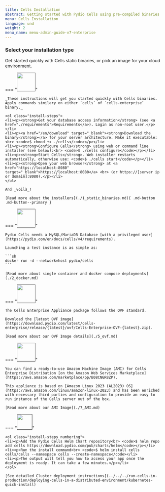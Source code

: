 ```yaml
---
title: Cells Installation
abstract: Getting started with Pydio Cells using pre-compiled binaries or cloud images.
menu: Cells Installation
language: und
weight: 2
menu_name: menu-admin-guide-v7-enterprise
---
```


<style type="text/css">
ol.install-steps {
padding-left: 0 !important;
list-style: none;
counter-reset: my-awesome-counter;
padding: 0;
margin:0;
}
ol.install-steps li {
counter-increment: my-awesome-counter;
border-left: 2px solid #08cc99;
display:flex;
align-items: baseline;
background-color: #ecf8f6;
padding: 16px 20px;
margin: 20px 0 !important;
}

ol.install-steps li::before {
content: counter(my-awesome-counter) ". ";
color: #44d2ab;
font-weight: bold;
margin-right: 10px;
font-size: 22px;
}


ol.install-steps li p {
display: inline;
margin: 0 !important;
font-size: 18px !important;
}

ol.install-steps li code {
    font-size: 16px !important;
    display: block;
    margin: 0px 0 !important;
    padding: 6px !important;
    background-color: rgb(42 42 53 / 95%) !important;
    color: white !important;
    width: 270px;
    margin-top: 6px !important;
}

ol span.geshifilter {
    display: inherit;
}

.install-logos {
    display: flex;
    flex-wrap: wrap;
}

.install-logos .logo-img {
    height: 80px;
    display: flex;
    align-items: center;
    justify-content: center;
}

.install-logos a.logo {
    color: inherit;
    text-align: center;
    font-size: 12px;
    font-weight: bold;
    margin: 5px;
    border: 2px solid #97E6D1;
    border-radius: 4px;
    padding: 5px;
    background-color: #ecf8f6;
    width: 110px;
    cursor: pointer;
}

.install-logos img {
    border: none !important;
}

.install-logos .logo-title {
    padding-top: 5px;
}

</style>


### Select your installation type

Get started quickly with Cells static binaries, or pick an image for your cloud environment. 

=== "[<img src="../../../images/logos-os/binaries.png" width="60" >]()"

    _These instructions will get you started quickly with Cells binaries. Apply commands similary on either `cells` of `cells-enterprise` binary._

    <ol class="install-steps">
    <li><p><strong>Get your database access information</strong> (see <a href="./requirements">Requirements</a>). Login as non-root user.</p></li>
    <li><p><a href="/en/download" target="_blank"><strong>Download the binary</strong></a> for your server architecture. Make it executable:<br> <code>$ chmod +x ./cells</code></p></li>
    <li><p><strong>Configure Cells</strong> using web or command line installer (see below):<br> <code>$ ./cells configure</code></p></li>
    <li><p><strong>Start Cells</strong>. Web installer restarts automatically, otherwise use: <code>$ ./cells start</code></p></li>
    <li><p><strong>Open your web browser</strong> at <a href="https://localhost:8080" target="_blank">https://localhost:8080</a> <br> (or https://[server ip or domain]:8080).</p></li>
    </ol>

    And _voilà_!

    [Read more about the installers](./1_static_binaries.md){ .md-button .md-button--primary }

=== "[<img src="../../../images/logos-os/docker.png" width="60">]()"

    Pydio Cells needs a MySQL/MariaDB Database [with a privileged user](https://pydio.com/en/docs/cells/v4/requirements).

    Launching a test instance is as simple as:

    ```sh
    docker run -d --network=host pydio/cells
    ```

    [Read more about single container and docker compose deployments](./2_docker.md)

=== "[<img src="../../../images/logos-os/ovf.png" width="60">]()"

    The Cells Enterprise Appliance package follows the OVF standard. 

    Download the [latest OVF image](https://download.pydio.com/latest/cells-enterprise/release/{latest}/ovf/Cells-Enterprise-OVF-{latest}.zip).

    [Read more about our OVF Image details](./5_ovf.md)

=== "[<img src="../../../images/logos-os/amazon.png" width="60">]()"

    You can find a ready-to-use Amazon Machine Image (AMI) for Cells Enterprise Distribution [on the Amazon Web Services Marketplace](https://aws.amazon.com/marketplace/pp/B08CNGR8ZP).

    This appliance is based on [Amazon Linux 2023 (AL2023) OS](https://aws.amazon.com/linux/amazon-linux-2023) and has been enriched with necessary third parties and configuration to provide an easy to run instance of the Cells server out of the box.

    [Read more about our AMI Image](./7_AMI.md)

=== "[<img src="../../../images/logos-os/logo-kubernetes.png" width="50">]()"

    <ol class="install-steps numbering">
    <li><p>Add the Pydio Cells Helm Chart repository<br> <code>$ helm repo add cells https://download.pydio.com/pub/charts/helm</code></p></li>
    <li><p>Run the install command<br> <code>$ helm install cells cells/cells --namespace cells --create-namespace</code></li>
    <li><p>The output will tell you how to access your app once the deployment is ready. It can take a few minutes.</p></li>
    </ol>

    [See detailed Cluster deployment instructions](../../../run-cells-in-production/deploying-cells-in-a-distributed-environment/kubernetes-quick-install)

